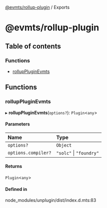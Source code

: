 [@evmts/rollup-plugin](README.md) / Exports

# @evmts/rollup-plugin

## Table of contents

### Functions

- [rollupPluginEvmts](modules.md#rolluppluginevmts)

## Functions

### rollupPluginEvmts

▸ **rollupPluginEvmts**(`options?`): `Plugin`\<`any`\>

#### Parameters

| Name | Type |
| :------ | :------ |
| `options?` | `Object` |
| `options.compiler?` | ``"solc"`` \| ``"foundry"`` |

#### Returns

`Plugin`\<`any`\>

#### Defined in

node_modules/unplugin/dist/index.d.mts:83
